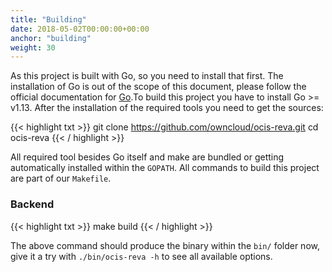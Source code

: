 ```yaml
---
title: "Building"
date: 2018-05-02T00:00:00+00:00
anchor: "building"
weight: 30
---
```


As this project is built with Go, so you need to install that first. The installation of Go is out of the scope of this document, please follow the official documentation for [Go](https://golang.org/doc/install).To build this project you have to install Go >= v1.13. After the installation of the required tools you need to get the sources:

{{< highlight txt >}}
git clone https://github.com/owncloud/ocis-reva.git
cd ocis-reva
{{< / highlight >}}

All required tool besides Go itself and make are bundled or getting automatically installed within the `GOPATH`. All commands to build this project are part of our `Makefile`.


### Backend

{{< highlight txt >}}
make build
{{< / highlight >}}

The above command should produce the binary within the `bin/` folder now, give it a try with `./bin/ocis-reva -h` to see all available options.
